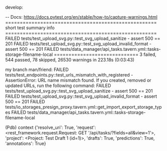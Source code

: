 develop:


-- Docs: https://docs.pytest.org/en/stable/how-to/capture-warnings.html
==================================================== short test summary info ====================================================
FAILED tests/test_upload_svg.py::test_svg_upload_sanitize - assert 500 == 201
FAILED tests/test_upload_svg.py::test_svg_upload_invalid_format - assert 500 == 201
FAILED tests/data_manager/api_tasks.tavern.yml::tasks-storage-filename-local
============================= 3 failed, 544 passed, 78 skipped, 26530 warnings in 223.18s (0:03:43)

my branch man/friend:
FAILED tests/test_endpoints.py::test_urls_mismatch_with_registered - AssertionError: URL name mismatch found. If you created, removed or updated URLs, run the following command:
FAILED tests/test_upload_svg.py::test_svg_upload_sanitize - assert 500 == 201
FAILED tests/test_upload_svg.py::test_svg_upload_invalid_format - assert 500 == 201
FAILED tests/io_storages_presign_proxy.tavern.yml::get_import_export_storage_types
FAILED tests/data_manager/api_tasks.tavern.yml::tasks-storage-filename-local


(Pdb) context
{'resolve_uri': True, 'request': <rest_framework.request.Request: GET '/api/tasks/?fields=all&view=1'>, 'project': <Project: Test Draft 1 (id=1)>, 'drafts': True, 'predictions': True, 'annotations': True}